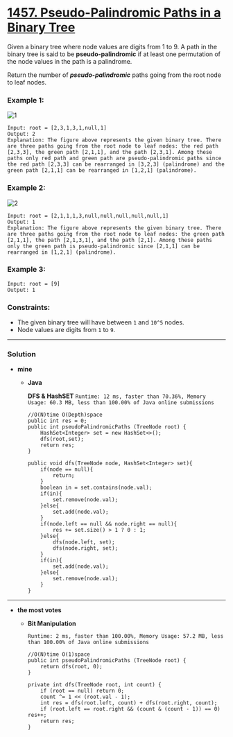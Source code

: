# [1457. Pseudo-Palindromic Paths in a Binary Tree](https://leetcode.com/problems/pseudo-palindromic-paths-in-a-binary-tree/)

Given a binary tree where node values are digits from 1 to 9. A path in the binary tree is said to be **pseudo-palindromic** if at least one permutation of the node values in the path is a palindrome.

Return the number of ***pseudo-palindromic*** paths going from the root node to leaf nodes.

 
### Example 1:
![1](https://assets.leetcode.com/uploads/2020/05/06/palindromic_paths_1.png)
```
Input: root = [2,3,1,3,1,null,1]
Output: 2 
Explanation: The figure above represents the given binary tree. There are three paths going from the root node to leaf nodes: the red path [2,3,3], the green path [2,1,1], and the path [2,3,1]. Among these paths only red path and green path are pseudo-palindromic paths since the red path [2,3,3] can be rearranged in [3,2,3] (palindrome) and the green path [2,1,1] can be rearranged in [1,2,1] (palindrome).
```

### Example 2:
![2](https://assets.leetcode.com/uploads/2020/05/07/palindromic_paths_2.png)
```
Input: root = [2,1,1,1,3,null,null,null,null,null,1]
Output: 1 
Explanation: The figure above represents the given binary tree. There are three paths going from the root node to leaf nodes: the green path [2,1,1], the path [2,1,3,1], and the path [2,1]. Among these paths only the green path is pseudo-palindromic since [2,1,1] can be rearranged in [1,2,1] (palindrome).
```

### Example 3:
```
Input: root = [9]
Output: 1
```

### Constraints:
* The given binary tree will have between `1` and `10^5` nodes.
* Node values are digits from `1` to `9`.

---

### Solution
* **mine**
  * **Java**
  
    **DFS & HashSET** `Runtime: 12 ms, faster than 70.36%, Memory Usage: 60.3 MB, less than 100.00% of Java online submissions`
    ```
    //O(N)time O(Depth)space
    public int res = 0;
    public int pseudoPalindromicPaths (TreeNode root) {
        HashSet<Integer> set = new HashSet<>();
        dfs(root,set);
        return res;
    }
    
    public void dfs(TreeNode node, HashSet<Integer> set){
        if(node == null){
            return;
        }
        boolean in = set.contains(node.val);
        if(in){
            set.remove(node.val);
        }else{
            set.add(node.val);   
        }
        if(node.left == null && node.right == null){
            res += set.size() > 1 ? 0 : 1;
        }else{
            dfs(node.left, set);
            dfs(node.right, set);   
        }
        if(in){
            set.add(node.val);   
        }else{
            set.remove(node.val);
        }
    }
    ```
    
---


* **the most votes**
  * **Bit Manipulation**
  
    `Runtime: 2 ms, faster than 100.00%, Memory Usage: 57.2 MB, less than 100.00% of Java online submissions`
    ```
    //O(N)time O(1)space
    public int pseudoPalindromicPaths (TreeNode root) {
        return dfs(root, 0);
    }

    private int dfs(TreeNode root, int count) {
        if (root == null) return 0;
        count ^= 1 << (root.val - 1);
        int res = dfs(root.left, count) + dfs(root.right, count);
        if (root.left == root.right && (count & (count - 1)) == 0) res++;
        return res;
    }
    ```
  
  
